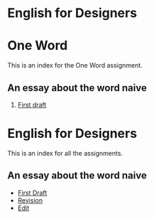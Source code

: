 # English for Designers

# One Word
This is an index for the One Word assignment.

## An essay about the word naive

1. [First draft](01-one-word/first-draft.html)

# English for Designers

This is an index for all the assignments.

## An essay about the word naive

- [First Draft](/01-one-word/first-draft.md)
- [Revision](/01-one-word/revision.md)
- [Edit](/01-one-word/edit.md)






































